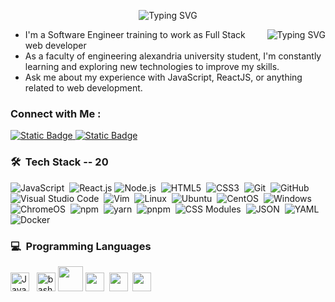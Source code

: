 <!-- Typing SVG by DenverCoder1 - https://github.com/DenverCoder1/readme-typing-svg -->
<p align="center">
<img src="https://readme-typing-svg.demolab.com?font=Fira+Code&size=22&pause=1945&color=5A6BF7&width=435&lines=Welcome+to+Hazem+Sabry's+profile;I'am+Happy+to+get+you+to+here!" alt="Typing SVG" />
</p> 

<img align="right" src="https://readme-typing-svg.demolab.com?font=Rubik&duration=2000&pause=100&background=000000&center=true&vCenter=true&multiline=true&repeat=false&width=180&height=150&lines=from+ME+import+*;while+True%3A;++++eat();++++code();++++sleep()" alt="Typing SVG" />

- I'm a Software Engineer training to work as Full Stack web developer
- As a faculty of engineering alexandria university student, I'm constantly learning and exploring new technologies to improve my skills.
- Ask me about my experience with JavaScript, ReactJS, or anything related to web development.
<!--- Check out my portfolio at  to see some of the projects I've worked on.-->


### Connect with Me :

<a href="https://www.linkedin.com/in/hazemsabry2002/" target="_blank"><img alt="Static Badge" src="https://img.shields.io/badge/Hazem%20Sabry-0077B5?style=for-the-badge&logo=Linkedin&logoColor=white">
</a>
<a href="https://wa.me/+201117176767" target="_blank"><img alt="Static Badge" src="https://img.shields.io/badge/Hazem%20Sabry-25D366?style=for-the-badge&logo=Whatsapp&logoColor=white">
</a>

### 🛠 &nbsp;Tech Stack -- 20
![JavaScript](https://img.shields.io/badge/-JavaScript-05122A?style=flat&logo=javascript)&nbsp;
![React.js](https://img.shields.io/badge/-React-05122A?style=flat&logo=react)
![Node.js](https://img.shields.io/badge/-Node.js-05122A?style=flat&logo=node.js&logoColor=339933)&nbsp;
![HTML5](https://img.shields.io/badge/-HTML5-05122A?style=flat&logo=HTML5)&nbsp;
![CSS3](https://img.shields.io/badge/-CSS3-05122A?style=flat&logo=CSS3&logoColor=1572B6)&nbsp;
![Git](https://img.shields.io/badge/-Git-05122A?style=flat&logo=git)&nbsp;
![GitHub](https://img.shields.io/badge/-GitHub-05122A?style=flat&logo=github)&nbsp;
![Visual Studio Code](https://img.shields.io/badge/-Visual%20Studio%20Code-05122A?style=flat&logo=visual-studio-code&logoColor=007ACC)&nbsp;
![Vim](https://img.shields.io/badge/-Vim-05122A?style=flat&logo=vim&logoColor=019733)&nbsp;
![Linux](https://img.shields.io/badge/-linux-05122A?style=flat&logo=linux&logoColor=FCC624)&nbsp;
![Ubuntu](https://img.shields.io/badge/-Ubuntu-05122A?style=flat&logo=ubuntu&logoColor=E95420)&nbsp;
![CentOS](https://img.shields.io/badge/-CentOS-05122A?style=flat&logo=centos&logoColor=#262577)&nbsp;
![Windows](https://img.shields.io/badge/-Windows-05122A?style=flat&logo=windows10&logoColor=%230078D4)&nbsp;
![ChromeOS](https://img.shields.io/badge/-ChromeOS-05122A?style=flat&logo=googlechrome&logoColor=4285F4)&nbsp;
![npm](https://img.shields.io/badge/-npm-05122A?style=flat&logo=npm&logoColor=CB3837)&nbsp;
![yarn](https://img.shields.io/badge/-yarn-05122A?style=flat&logo=yarn&logoColor=2C8EBB)&nbsp;
![pnpm](https://img.shields.io/badge/-pnpm-05122A?style=flat&logo=pnpm&logoColor=F69220)&nbsp;
![CSS Modules](https://img.shields.io/badge/-CSS%20Modules-05122A?style=flat&logo=cssmodules&logoColor=000000)&nbsp;
![JSON](https://img.shields.io/badge/-JSON-05122A?style=flat&logo=json&logoColor=000000)&nbsp;
![YAML](https://img.shields.io/badge/-YAML-05122A?style=flat&logo=yaml&logoColor=CB171E)&nbsp;
![Docker](https://img.shields.io/badge/-Docker-05122A?style=flat&logo=docker&logoColor=2496ED)&nbsp;
<!--![Bootstrap](https://img.shields.io/badge/-Bootstrap-05122A?style=flat&logo=bootstrap&logoColor=563D7C)&nbsp;-->
<!--![Sass](https://img.shields.io/badge/-Sass-05122A?style=flat&logo=sass)&nbsp;-->
<!--![MongoDB](https://img.shields.io/badge/-MongoDB-05122A?style=flat&logo=MongoDB)&nbsp;-->
<!--![Atom](https://img.shields.io/badge/-Atom-05122A?style=flat&logo=atom&logoColor=66595C)&nbsp;-->
<!--![Sublime Text](https://img.shields.io/badge/-Sublime%20Text-05122A?style=flat&logo=sublimetext&logoColor=FF9800)&nbsp;-->
<!--![JSS](https://img.shields.io/badge/-JSS-05122A?style=flat&logo=jss&logoColor=F7DF1E)&nbsp;-->
<!--![Jest](https://img.shields.io/badge/-Jest-05122A?style=flat&logo=jest&logoColor=C21325)&nbsp;-->
<!--![Cypress](https://img.shields.io/badge/-Cypress-05122A?style=flat&logo=cypress&logoColor=17202C)&nbsp;-->
<!--![WordPress](https://img.shields.io/badge/-WordPress-05122A?style=flat&logo=wordpress&logoColor=21759B)&nbsp;-->
<!--![Tailwind CSS](https://img.shields.io/badge/-Tailwind&20CSS-05122A?style=flat&logo=tailwindcss&logoColor=06B6D4)&nbsp;-->
<!--![Next.js](https://img.shields.io/badge/-Next.js-05122A?style=flat&logo=nextdotjs&logoColor=000000)&nbsp;-->
<!--![Mantine UI](https://img.shields.io/badge/-Mantine%20UI-05122A?style=flat&logo=mantine&logoColor=#339AF0)&nbsp;-->
<!--![Turborepo](https://img.shields.io/badge/-Turborepo-05122A?style=flat&logo=turborepo&logoColor=EF4444)&nbsp;-->
<!--![Nx](https://img.shields.io/badge/-Nx-05122A?style=flat&logo=nx&logoColor=143055)&nbsp;-->
<!--![NXP](https://img.shields.io/badge/-NXP-05122A?style=flat&logo=nxp&logoColor=000000)&nbsp;-->
<!--![Nginx](https://img.shields.io/badge/-Nginx-05122A?style=flat&logo=nginx&logoColor=009639)&nbsp;-->
<!--![Lerna](https://img.shields.io/badge/-Lerna-05122A?style=flat&logo=lerna&logoColor=9333EA)&nbsp;-->
<!--![Vite](https://img.shields.io/badge/-vite-05122A?style=flat&logo=vite&logoColor=646CFF)&nbsp;-->
<!--![Vim](https://img.shields.io/badge/-vim-05122A?style=flat&logo=vim&logoColor=019733)&nbsp;-->

<!--
### 🗃 &nbsp;React Libraries
![React Router](https://img.shields.io/badge/-React%20Router-05122A?style=flat&logo=reactrouter&logoColor=FF4154)&nbsp;
![Redux & Redux Toolkit](https://img.shields.io/badge/-Redux%20&%20Redux%20Toolkit-05122A?style=flat&logo=redux&logoColor=764ABC)&nbsp;
![Styledcomponents](https://img.shields.io/badge/-Styledcomponents-05122A?style=flat&logo=styledcomponents&logoColor=DB7093)&nbsp;
![MUI](https://img.shields.io/badge/-MUI-05122A?style=flat&logo=mui&logoColor=007FFF)&nbsp;
![Semantic Ui React](https://img.shields.io/badge/-Semantic%20Ui%20React-05122A?style=flat&logo=semanticuireact&logoColor=35BDB2)&nbsp;
![Framer Motion](https://img.shields.io/badge/-Framer%20Motion-05122A?style=flat&logo=framer&logoColor=0055FF)&nbsp;
![Axios](https://img.shields.io/badge/-Axios-05122A?style=flat&logo=axios&logoColor=5A29E4)&nbsp;
![Lodash](https://img.shields.io/badge/-Lodash-05122A?style=flat&logo=lodash&logoColor=3492FF)&nbsp;
-->

<!--
### ☁ &nbsp;Cloud Platforms
![Vercel](https://img.shields.io/badge/-Vercel-05122A?style=flat&logo=vercel&logoColor=000000)&nbsp;
![Amazon AWS](https://img.shields.io/badge/-Amazon%20AWS-05122A?style=flat&logo=amazonaws&logoColor=232F3E)&nbsp;
![Netlify](https://img.shields.io/badge/-Netlify-05122A?style=flat&logo=netlify&logoColor=00C7B7)&nbsp;
![Firebase](https://img.shields.io/badge/-Firebase-05122A?style=flat&logo=firebase&logoColor=FFCA28)&nbsp;
-->

### 💻 &nbsp;Programming Languages
<div>
<img width="30" src="https://user-images.githubusercontent.com/25181517/117447155-6a868a00-af3d-11eb-9cfe-245df15c9f3f.png" alt="JavaScript" title="JavaScript"/> &nbsp;
<img width="30" src="https://user-images.githubusercontent.com/25181517/192158606-7c2ef6bd-6e04-47cf-b5bc-da2797cb5bda.png" alt="bash" title="bash"/>
<img width="40" src="https://user-images.githubusercontent.com/25181517/117201156-9a724800-adec-11eb-9a9d-3cd0f67da4bc.png"/> 
<img width="30" src="https://user-images.githubusercontent.com/25181517/192106070-46255bcf-65e6-4c6b-a296-bf8d0d8fb2a7.png"/>&nbsp;
<img width="30" src="https://user-images.githubusercontent.com/25181517/183423507-c056a6f9-1ba8-4312-a350-19bcbc5a8697.png"/>&nbsp;
<img width="30" src="https://user-images.githubusercontent.com/25181517/192106593-610ee31c-995e-4f24-b8e1-0f18eead6fae.png"/>&nbsp;
</div>

<!--
### 🎓 &nbsp;Tech from Collage
-->
